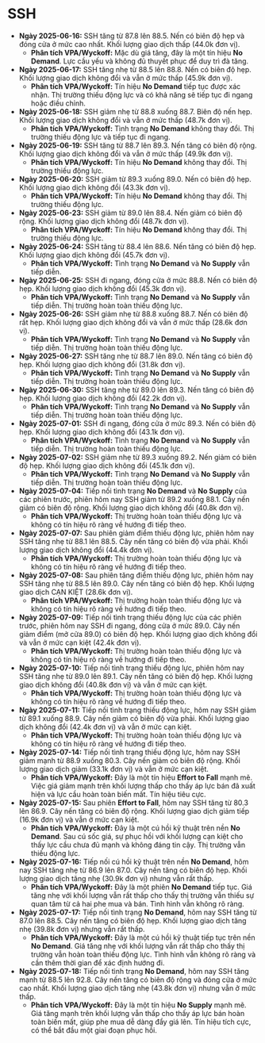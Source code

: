 # SSH

-   **Ngày 2025-06-16:** SSH tăng từ 87.8 lên 88.5. Nến có biên độ hẹp và đóng cửa ở mức cao nhất. Khối lượng giao dịch thấp (44.0k đơn vị).
    -   **Phân tích VPA/Wyckoff:** Mặc dù giá tăng, đây là một tín hiệu **No Demand**. Lực cầu yếu và không đủ thuyết phục để duy trì đà tăng.
-   **Ngày 2025-06-17:** SSH tăng nhẹ từ 88.5 lên 88.8. Nến có biên độ hẹp. Khối lượng giao dịch không đổi và vẫn ở mức thấp (45.9k đơn vị).
    -   **Phân tích VPA/Wyckoff:** Tín hiệu **No Demand** tiếp tục được xác nhận. Thị trường thiếu động lực và có khả năng sẽ tiếp tục đi ngang hoặc điều chỉnh.
-   **Ngày 2025-06-18:** SSH giảm nhẹ từ 88.8 xuống 88.7. Biên độ nến hẹp. Khối lượng giao dịch không đổi và vẫn ở mức thấp (48.7k đơn vị).
    -   **Phân tích VPA/Wyckoff:** Tình trạng **No Demand** không thay đổi. Thị trường thiếu động lực và tiếp tục đi ngang.
- **Ngày 2025-06-19:** SSH tăng từ 88.7 lên 89.3. Nến tăng có biên độ rộng. Khối lượng giao dịch không đổi và vẫn ở mức thấp (49.9k đơn vị).
    - **Phân tích VPA/Wyckoff:** Tín hiệu **No Demand** không thay đổi. Thị trường thiếu động lực.
- **Ngày 2025-06-20:** SSH giảm từ 89.3 xuống 89.0. Nến có biên độ hẹp. Khối lượng giao dịch không đổi (43.3k đơn vị).
    - **Phân tích VPA/Wyckoff:** Tín hiệu **No Demand** không thay đổi. Thị trường thiếu động lực.
- **Ngày 2025-06-23:** SSH giảm từ 89.0 lên 88.4. Nến giảm có biên độ rộng. Khối lượng giao dịch không đổi (48.7k đơn vị).
    - **Phân tích VPA/Wyckoff:** Tín hiệu **No Demand** không thay đổi. Thị trường thiếu động lực.
- **Ngày 2025-06-24:** SSH tăng từ 88.4 lên 88.6. Nến tăng có biên độ hẹp. Khối lượng giao dịch không đổi (45.7k đơn vị).
    - **Phân tích VPA/Wyckoff:** Tình trạng **No Demand** và **No Supply** vẫn tiếp diễn.
- **Ngày 2025-06-25:** SSH đi ngang, đóng cửa ở mức 88.8. Nến có biên độ hẹp. Khối lượng giao dịch không đổi (45.3k đơn vị).
    - **Phân tích VPA/Wyckoff:** Tình trạng **No Demand** và **No Supply** vẫn tiếp diễn. Thị trường hoàn toàn thiếu động lực.
- **Ngày 2025-06-26:** SSH giảm nhẹ từ 88.8 xuống 88.7. Nến có biên độ rất hẹp. Khối lượng giao dịch không đổi và vẫn ở mức thấp (28.6k đơn vị).
    - **Phân tích VPA/Wyckoff:** Tình trạng **No Demand** và **No Supply** vẫn tiếp diễn. Thị trường hoàn toàn thiếu động lực.
- **Ngày 2025-06-27:** SSH tăng nhẹ từ 88.7 lên 89.0. Nến tăng có biên độ hẹp. Khối lượng giao dịch không đổi (31.8k đơn vị).
    - **Phân tích VPA/Wyckoff:** Tình trạng **No Demand** và **No Supply** vẫn tiếp diễn. Thị trường hoàn toàn thiếu động lực.
- **Ngày 2025-06-30:** SSH tăng nhẹ từ 89.0 lên 89.3. Nến tăng có biên độ hẹp. Khối lượng giao dịch không đổi (42.2k đơn vị).
    - **Phân tích VPA/Wyckoff:** Tình trạng **No Demand** và **No Supply** vẫn tiếp diễn. Thị trường hoàn toàn thiếu động lực.
- **Ngày 2025-07-01:** SSH đi ngang, đóng cửa ở mức 89.3. Nến có biên độ hẹp. Khối lượng giao dịch không đổi (43.1k đơn vị).
    - **Phân tích VPA/Wyckoff:** Tình trạng **No Demand** và **No Supply** vẫn tiếp diễn. Thị trường hoàn toàn thiếu động lực.
- **Ngày 2025-07-02:** SSH giảm nhẹ từ 89.3 xuống 89.2. Nến giảm có biên độ hẹp. Khối lượng giao dịch không đổi (45.1k đơn vị).
    - **Phân tích VPA/Wyckoff:** Tình trạng **No Demand** và **No Supply** vẫn tiếp diễn. Thị trường hoàn toàn thiếu động lực.
- **Ngày 2025-07-04:** Tiếp nối tình trạng **No Demand** và **No Supply** của các phiên trước, phiên hôm nay SSH giảm từ 89.2 xuống 88.1. Cây nến giảm có biên độ rộng. Khối lượng giao dịch không đổi (40.8k đơn vị).
    - **Phân tích VPA/Wyckoff:** Thị trường hoàn toàn thiếu động lực và không có tín hiệu rõ ràng về hướng đi tiếp theo.
- **Ngày 2025-07-07:** Sau phiên giảm điểm thiếu động lực, phiên hôm nay SSH tăng nhẹ từ 88.1 lên 88.5. Cây nến tăng có biên độ vừa phải. Khối lượng giao dịch không đổi (44.4k đơn vị).
    - **Phân tích VPA/Wyckoff:** Thị trường hoàn toàn thiếu động lực và không có tín hiệu rõ ràng về hướng đi tiếp theo.
- **Ngày 2025-07-08:** Sau phiên tăng điểm thiếu động lực, phiên hôm nay SSH tăng nhẹ từ 88.5 lên 89.0. Cây nến tăng có biên độ hẹp. Khối lượng giao dịch CẠN KIỆT (28.6k đơn vị).
    - **Phân tích VPA/Wyckoff:** Thị trường hoàn toàn thiếu động lực và không có tín hiệu rõ ràng về hướng đi tiếp theo.
- **Ngày 2025-07-09:** Tiếp nối tình trạng thiếu động lực của các phiên trước, phiên hôm nay SSH đi ngang, đóng cửa ở mức 89.0. Cây nến giảm điểm (mở cửa 89.0) có biên độ hẹp. Khối lượng giao dịch không đổi và vẫn ở mức cạn kiệt (42.4k đơn vị).
    - **Phân tích VPA/Wyckoff:** Thị trường hoàn toàn thiếu động lực và không có tín hiệu rõ ràng về hướng đi tiếp theo.
- **Ngày 2025-07-10:** Tiếp nối tình trạng thiếu động lực, phiên hôm nay SSH tăng nhẹ từ 89.0 lên 89.1. Cây nến tăng có biên độ hẹp. Khối lượng giao dịch không đổi (40.8k đơn vị) và vẫn ở mức cạn kiệt.
    - **Phân tích VPA/Wyckoff:** Thị trường hoàn toàn thiếu động lực và không có tín hiệu rõ ràng về hướng đi tiếp theo.
- **Ngày 2025-07-11:** Tiếp nối tình trạng thiếu động lực, hôm nay SSH giảm từ 89.1 xuống 88.9. Cây nến giảm có biên độ vừa phải. Khối lượng giao dịch không đổi (42.4k đơn vị) và vẫn ở mức cạn kiệt.
    - **Phân tích VPA/Wyckoff:** Thị trường hoàn toàn thiếu động lực và không có tín hiệu rõ ràng về hướng đi tiếp theo.
- **Ngày 2025-07-14:** Tiếp nối tình trạng thiếu động lực, hôm nay SSH giảm mạnh từ 88.9 xuống 80.3. Cây nến giảm có biên độ rộng. Khối lượng giao dịch giảm (33.1k đơn vị) và vẫn ở mức cạn kiệt.
    - **Phân tích VPA/Wyckoff:** Đây là một tín hiệu **Effort to Fall** mạnh mẽ. Việc giá giảm mạnh trên khối lượng thấp cho thấy áp lực bán đã xuất hiện và lực cầu hoàn toàn biến mất. Tín hiệu tiêu cực.
- **Ngày 2025-07-15:** Sau phiên **Effort to Fall**, hôm nay SSH tăng từ 80.3 lên 86.9. Cây nến tăng có biên độ rộng. Khối lượng giao dịch giảm tiếp (16.9k đơn vị) và vẫn ở mức cạn kiệt.
    - **Phân tích VPA/Wyckoff:** Đây là một cú hồi kỹ thuật trên nền **No Demand**. Sau cú sốc giá, sự phục hồi với khối lượng cạn kiệt cho thấy lực cầu chưa đủ mạnh và không đáng tin cậy. Thị trường vẫn thiếu động lực.
- **Ngày 2025-07-16:** Tiếp nối cú hồi kỹ thuật trên nền **No Demand**, hôm nay SSH tăng nhẹ từ 86.9 lên 87.0. Cây nến tăng có biên độ hẹp. Khối lượng giao dịch tăng nhẹ (30.9k đơn vị) nhưng vẫn rất thấp.
    - **Phân tích VPA/Wyckoff:** Đây là một phiên **No Demand** tiếp tục. Giá tăng nhẹ với khối lượng vẫn rất thấp cho thấy thị trường vẫn thiếu sự quan tâm từ cả hai phe mua và bán. Tình hình vẫn không rõ ràng.
- **Ngày 2025-07-17:** Tiếp nối tình trạng **No Demand**, hôm nay SSH tăng từ 87.0 lên 88.5. Cây nến tăng có biên độ hẹp. Khối lượng giao dịch tăng nhẹ (39.8k đơn vị) nhưng vẫn rất thấp.
    - **Phân tích VPA/Wyckoff:** Đây là một cú hồi kỹ thuật tiếp tục trên nền **No Demand**. Giá tăng nhẹ với khối lượng vẫn rất thấp cho thấy thị trường vẫn hoàn toàn thiếu động lực. Tình hình vẫn không rõ ràng và cần thêm thời gian để xác định hướng đi.
- **Ngày 2025-07-18:** Tiếp nối tình trạng **No Demand**, hôm nay SSH tăng mạnh từ 88.5 lên 92.8. Cây nến tăng có biên độ rộng và đóng cửa ở mức cao nhất. Khối lượng giao dịch tăng nhẹ (43.8k đơn vị) nhưng vẫn ở mức thấp.
    - **Phân tích VPA/Wyckoff:** Đây là một tín hiệu **No Supply** mạnh mẽ. Giá tăng mạnh trên khối lượng vẫn thấp cho thấy áp lực bán hoàn toàn biến mất, giúp phe mua dễ dàng đẩy giá lên. Tín hiệu tích cực, có thể bắt đầu một giai đoạn phục hồi.


